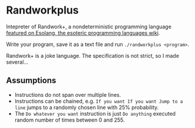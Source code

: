 # Randworkplus
Intepreter of Randwork+, a nondeterministic programming language [featured on Esolang, the esoteric programming languages wiki](http://esolangs.org/wiki/Randwork).

Write your program, save it as a text file and run ```./randworkplus <program>```.

Randwork+ is a joke language. The specification is not strict, so I made several...

## Assumptions
* Instructions do not span over multiple lines.
* Instructions can be chained, e.g. ```If you want If you want Jump to a line``` jumps to a randomly chosen line with 25% probability.
* The ```Do whatever you want``` instruction is just ```Do anything``` executed random number of times between 0 and 255.
